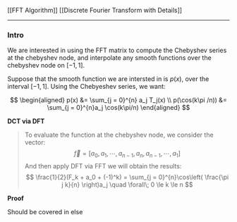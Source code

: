 [[FFT Algorithm]]
[[Discrete Fourier Transform with Details]]


---
### **Intro**

We are interested in using the FFT matrix to compute the Chebyshev series at the chebyshev node, and interpolate any smooth functions over the chebyshev node on $[-1, 1]$. 

Suppose that the smooth function we are intersted in is $p(x)$, over the interval $[-1, 1]$. Using the Chebyeshev series, we want: 

$$
\begin{aligned}
    p(x) &= \sum_{j = 0}^{n} 
    a_j T_j(x)
    \\
    p(\cos(k\pi /n)) &= 
    \sum_{j = 0}^{n}a_j \cos(k\pi/n)
\end{aligned}
$$

**DCT via DFT**

> To evaluate the function at the chebyshev node, we consider the vector: 
> $$
> \vec{f} = [a_0, a_1, \cdots, a_{n - 1}, a_n, a_{n - 1}, \cdots, a_1]
> $$
> And then apply DFT via FFT we will obtain the results: 
> $$
> \frac{1}{2}(F_k + a_0 + (-1)^k)
>         = 
> \sum_{j = 0}^{n}\cos\left(
>     \frac{\pi j k}{n}
> \right)a_j \quad \forall\; 0 \le k \le n
> $$

**Proof**

Should be covered in else 





